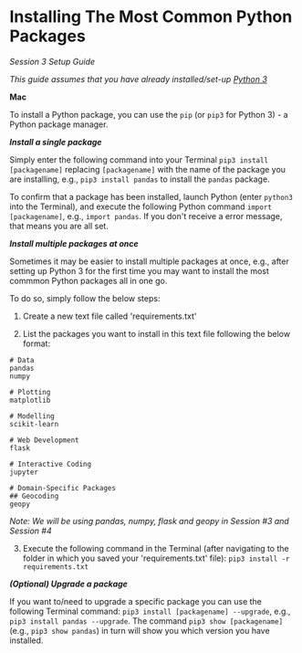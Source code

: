 # Installing The Most Common Python Packages

*Session 3 Setup Guide*

*This guide assumes that you have already installed/set-up [Python 3](/session2/setup_python.md)*

**Mac**

To install a Python package, you can use the ```pip``` (or ```pip3``` for Python 3) - a Python package manager. 

***Install a single package***

Simply enter the following command into your Terminal ```pip3 install [packagename]``` replacing ```[packagename]``` with the name of the package you are installing, e.g., ````pip3 install pandas```` to install the ```pandas``` package. 

To confirm that a package has been installed, launch Python (enter ```python3``` into the Terminal), and execute the following Python command ```import [packagename]```, e.g., ```import pandas```. If you don't receive a error message, that means you are all set.  



***Install multiple packages at once***

Sometimes it may be easier to install multiple packages at once, e.g., after setting up Python 3 for the first time you may want to install the most commmon Python packages all in one go. 

To do so, simply follow the below steps: 

1) Create a new text file called 'requirements.txt'

2) List the packages you want to install in this text file following the below format:

```
# Data
pandas
numpy

# Plotting
matplotlib

# Modelling
scikit-learn

# Web Development
flask

# Interactive Coding
jupyter

# Domain-Specific Packages
## Geocoding
geopy
```
*Note: We will be using pandas, numpy, flask and geopy in Session #3 and Session #4*


3) Execute the following command in the Terminal (after navigating to the folder in which you saved your 'requirements.txt' file): ```pip3 install -r requirements.txt```

***(Optional) Upgrade a package***

If you want to/need to upgrade a specific package you can use the following Terminal command: ```pip3 install [packagename] --upgrade```, e.g., ```pip3 install pandas --upgrade```. The command ```pip3 show [packagename]``` (e.g., ```pip3 show pandas```) in turn will show you which version you have installed. 





